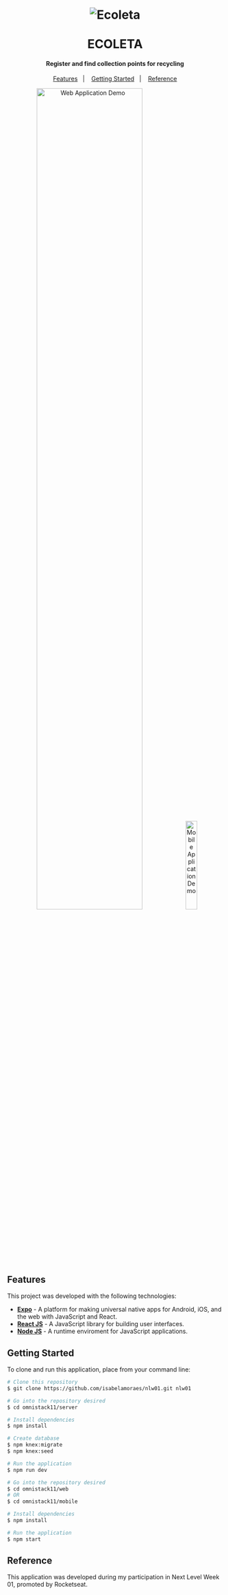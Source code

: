 <h1 align="center">
  <br>
    <img src="" alt="Ecoleta">
  <br>
  <br>
  ECOLETA
</h1>

<h4 align="center">
  Register and find collection points for recycling
</h4>

<p align="center">
  <a href="#features">Features</a>&nbsp;&nbsp;&nbsp;|&nbsp;&nbsp;&nbsp;
  <a href="#getting-started">Getting Started</a>&nbsp;&nbsp;&nbsp;|&nbsp;&nbsp;&nbsp;
  <a href="#reference">Reference</a>
</p>

<p align="center">
  <img alt="Web Application Demo" src="" width="70%">
  <img alt="Mobile Application Demo" src="" width="23%">
</p>

## Features

This project was developed with the following technologies:

-  **[Expo](https://expo.io/)** - A platform for making universal native apps for Android, iOS, and the web with JavaScript and React.
-  **[React JS](https://reactjs.org/)** - A JavaScript library for building user interfaces.
-  **[Node JS](https://nodejs.org/)** - A runtime enviroment for JavaScript applications.

## Getting Started

To clone and run this application, place from your command line:

```bash
# Clone this repository
$ git clone https://github.com/isabelamoraes/nlw01.git nlw01

# Go into the repository desired
$ cd omnistack11/server

# Install dependencies
$ npm install

# Create database
$ npm knex:migrate
$ npm knex:seed

# Run the application
$ npm run dev

# Go into the repository desired
$ cd omnistack11/web
# OR
$ cd omnistack11/mobile

# Install dependencies
$ npm install

# Run the application
$ npm start
```

## Reference

This application was developed during my participation in Next Level Week 01, promoted by Rocketseat.

